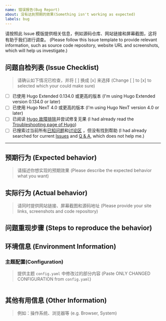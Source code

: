 ```yaml
---
name: 错误报告(Bug Report)
about: 没有达到预期的效果(Something isn't working as expected)
labels: bug
---
```


请按照此 Issue 模版提供相关信息，例如源码仓库、网站链接和屏幕截图，这将有助于我们进行调查。
(Please follow this Issue template to provide relevant information, such as source code repository, website URL and screenshots, which will help us investigate.)


## 问题自检列表 (Issue Checklist)

> 请确认如下情况已检查，并将 [ ] 换成 [x] 来选择 (Change [ ] to [x] to selected which your could make sure)

- [ ] 已使用 Hugo Extended 0.134.0 或更高的版本 (I'm using Hugo Extended version 0.134.0 or later)
- [ ] 已使用 Hugo NexT 4.0 或更高的版本 (I'm using Hugo NexT version 4.0 or later)
- [ ] 已阅读 [Hugo 故障排除](https://gohugo.io/troubleshooting/)并尝试修复无果 (I had already read the [Troubleshooting page of Hugo](https://gohugo.io/troubleshooting/))
- [ ] 已搜索过当前所有[已知问题](https://github.com/hugo-next/hugo-theme-next/issues)和[讨论区](https://github.com/hugo-next/hugo-theme-next/discussions/categories/q-a) ，但没有找到帮助 (I had already searched for current [Issues](https://github.com/hugo-next/hugo-theme-next/issues) and [Q & A](https://github.com/hugo-next/hugo-theme-next/discussions/categories/q-a), which does not help me.)

***

## 预期行为 (Expected behavior)

> 请描述你想实现的预期效果 (Please describe the expected behavior what you want)


## 实际行为 (Actual behavior)

> 请同时提供网站链接、屏幕截图和源码地址 (Please provide your site links, screenshots and code repository)


## 问题重现步骤 (Steps to reproduce the behavior)



## 环境信息 (Environment Information)

### 主题配置(Configuration)

> 提供主题 `config.yaml` 中修改过的部分内容 (Paste ONLY CHANGED CONFIGURATION from  `config.yaml`)

```yaml

```

## 其他有用信息 (Other Information)

> 例如：操作系统、浏览器等 (e.g. Browser, System)
